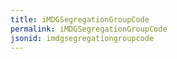 ```yaml
---
title: iMDGSegregationGroupCode
permalink: iMDGSegregationGroupCode
jsonid: imdgsegregationgroupcode
---
```

